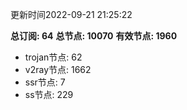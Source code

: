 更新时间2022-09-21 21:25:22

**总订阅: 64**
**总节点: 10070**
**有效节点: 1960**
- trojan节点: 62
- v2ray节点: 1662
- ssr节点: 7
- ss节点: 229
